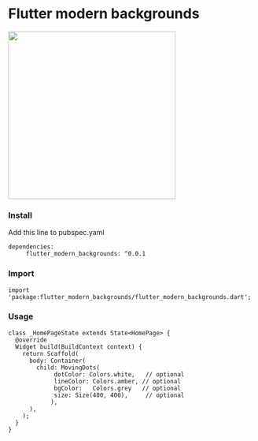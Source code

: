 # Flutter modern backgrounds

<img src="https://github.com/studioidan/flutter_modern_backgrounds/blob/master/art/particles.gif" width="340px" />


### Install

Add this line to pubspec.yaml

```
dependencies:
     flutter_modern_backgrounds: ^0.0.1
```


### Import
```
import 'package:flutter_modern_backgrounds/flutter_modern_backgrounds.dart';

```

### Usage

```
class _HomePageState extends State<HomePage> {
  @override
  Widget build(BuildContext context) {
    return Scaffold(
      body: Container(
        child: MovingDots(
             dotColor: Colors.white,   // optional
             lineColor: Colors.amber, // optional
             bgColor:   Colors.grey   // optional
             size: Size(400, 400),     // optional
            ),
      ),
    );
  }
}
```


